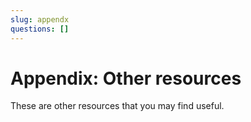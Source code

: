 ```yaml
---
slug: appendx
questions: []
---
```


# Appendix: Other resources

These are other resources that you may find useful.
